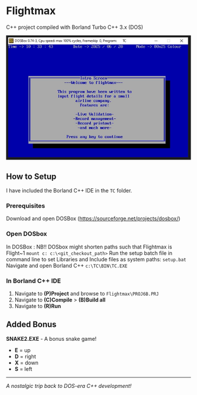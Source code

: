 # Flightmax

C++ project compiled with Borland Turbo C++ 3.x (DOS)

![Game Screenshot](images/game_screen.JPG)

## How to Setup

I have included the Borland C++ IDE in the `TC` folder.

### Prerequisites
Download and open DOSBox (https://sourceforge.net/projects/dosbox/)




### Open DOSbox
 In DOSBox : NB!! DOSbox might shorten paths such that Flightmax is Flight~1
	```
	mount c: c:\<git_checkout_path>
	```
 Run the setup batch file in command line to set Libraries and Include files as system paths:
	```
	setup.bat
	```
 Navigate and open Borland C++ 
	```
	c:\TC\BIN\TC.EXE   
	```

### In Borland C++ IDE
1. Navigate to **(P)Project** and browse to `Flightmax\PROJ6B.PRJ`
2. Navigate to **(C)Compile** > **(B)Build all**
3. Navigate to **(R)Run**

## Added Bonus
**SNAKE2.EXE** - A bonus snake game!
- **E** = up
- **D** = right  
- **X** = down
- **S** = left

---

*A nostalgic trip back to DOS-era C++ development!*
